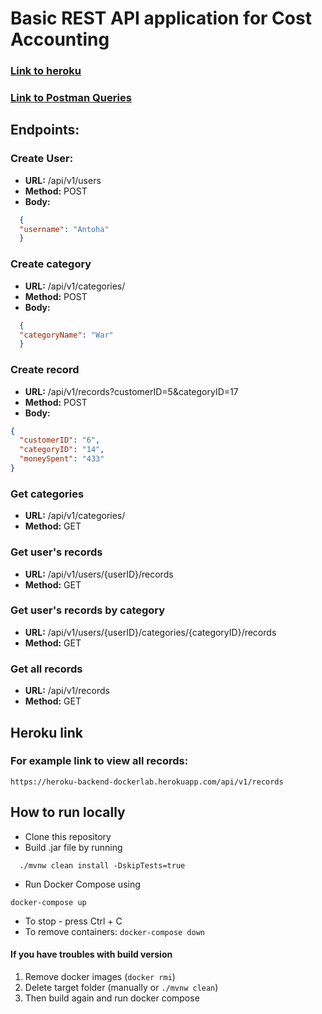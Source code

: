 # Basic REST API application for Cost Accounting

### [**Link to heroku**](https://heroku-backend-dockerlab.herokuapp.com)
### [Link to Postman Queries](https://github.com/antonchaban/backendlabs/blob/master/postmanqueries.json)

## Endpoints:

### Create User:
* **URL:** /api/v1/users
* **Method:** POST
* **Body:**
```json
  {
  "username": "Antoha"
  }
```
### Create category
* **URL:** /api/v1/categories/
* **Method:** POST
* **Body:**
```json
  {
  "categoryName": "War"
  }
  ```
### Create record
* **URL:** /api/v1/records?customerID=5&categoryID=17
* **Method:** POST
* **Body:**
```json
{
  "customerID": "6",
  "categoryID": "14",
  "moneySpent": "433"
}
  ```
### Get categories
* **URL:** /api/v1/categories/
* **Method:** GET

### Get user's records
* **URL:** /api/v1/users/{userID}/records
* **Method:** GET

### Get user's records by category
* **URL:** /api/v1/users/{userID}/categories/{categoryID}/records
* **Method:** GET

### Get all records
* **URL:** /api/v1/records
* **Method:** GET

## Heroku link

### For example link to view all records:
``` https://heroku-backend-dockerlab.herokuapp.com/api/v1/records ```

## How to run locally

* Clone this repository 
* Build .jar file by running
```
  ./mvnw clean install -DskipTests=true
```
* Run Docker Compose using
```
docker-compose up
```
* To stop - press Ctrl + C
* To remove containers: ``` docker-compose down ```
#### If you have troubles with build version
1. Remove docker images (``` docker rmi ```)
2. Delete target folder (manually or ```./mvnw clean```)
3. Then build again and run docker compose

 
